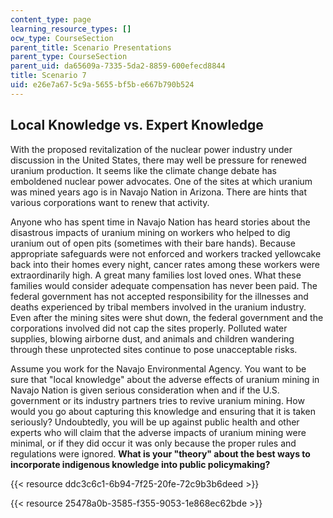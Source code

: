 ```yaml
---
content_type: page
learning_resource_types: []
ocw_type: CourseSection
parent_title: Scenario Presentations
parent_type: CourseSection
parent_uid: da65609a-7335-5da2-8859-600efecd8844
title: Scenario 7
uid: e26e7a67-5c9a-5655-bf5b-e667b790b524
---
```


Local Knowledge vs. Expert Knowledge
------------------------------------

With the proposed revitalization of the nuclear power industry under discussion in the United States, there may well be pressure for renewed uranium production. It seems like the climate change debate has emboldened nuclear power advocates. One of the sites at which uranium was mined years ago is in Navajo Nation in Arizona. There are hints that various corporations want to renew that activity.

Anyone who has spent time in Navajo Nation has heard stories about the disastrous impacts of uranium mining on workers who helped to dig uranium out of open pits (sometimes with their bare hands). Because appropriate safeguards were not enforced and workers tracked yellowcake back into their homes every night, cancer rates among these workers were extraordinarily high. A great many families lost loved ones. What these families would consider adequate compensation has never been paid. The federal government has not accepted responsibility for the illnesses and deaths experienced by tribal members involved in the uranium industry. Even after the mining sites were shut down, the federal government and the corporations involved did not cap the sites properly. Polluted water supplies, blowing airborne dust, and animals and children wandering through these unprotected sites continue to pose unacceptable risks.

Assume you work for the Navajo Environmental Agency. You want to be sure that "local knowledge" about the adverse effects of uranium mining in Navajo Nation is given serious consideration when and if the U.S. government or its industry partners tries to revive uranium mining. How would you go about capturing this knowledge and ensuring that it is taken seriously? Undoubtedly, you will be up against public health and other experts who will claim that the adverse impacts of uranium mining were minimal, or if they did occur it was only because the proper rules and regulations were ignored. **What is your "theory" about the best ways to incorporate indigenous knowledge into public policymaking?**

{{< resource ddc3c6c1-6b94-7f25-20fe-72c9b3b6deed >}}

{{< resource 25478a0b-3585-f355-9053-1e868ec62bde >}}